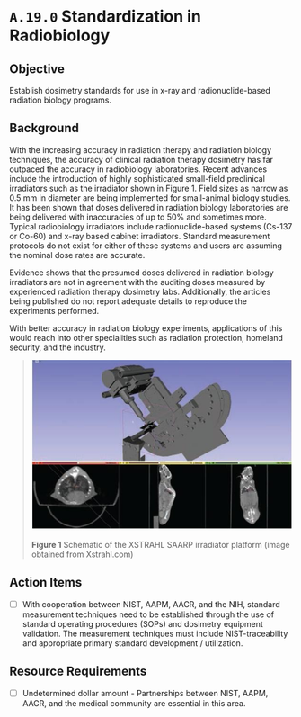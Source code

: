 # `A.19.0` Standardization in Radiobiology

## Objective

Establish dosimetry standards for use in x-ray and radionuclide-based radiation
biology programs.

## Background

With the increasing accuracy in radiation therapy and radiation biology
techniques, the accuracy of clinical radiation therapy dosimetry has far
outpaced the accuracy in radiobiology laboratories. Recent advances include the
introduction of highly sophisticated small-field preclinical irradiators such as
the irradiator shown in Figure 1. Field sizes as narrow as 0.5 mm in diameter
are being implemented for small-animal biology studies. It has been shown that
doses delivered in radiation biology laboratories are being delivered with
inaccuracies of up to 50% and sometimes more. Typical radiobiology irradiators
include radionuclide-based systems (Cs-137 or Co-60) and x-ray based cabinet
irradiators. Standard measurement protocols do not exist for either of these
systems and users are assuming the nominal dose rates are accurate.

Evidence shows that the presumed doses delivered in radiation biology
irradiators are not in agreement with the auditing doses measured by experienced
radiation therapy dosimetry labs. Additionally, the articles being published do
not report adequate details to reproduce the experiments performed.

With better accuracy in radiation biology experiments, applications of this
would reach into other specialities such as radiation protection, homeland
security, and the industry.

> ![assets/SAARPpic.jpg](assets/SAARPpic.jpg)
>
> **Figure 1** Schematic of the XSTRAHL SAARP irradiator platform (image obtained
from Xstrahl.com)

## Action Items

- [ ] With cooperation between NIST, AAPM, AACR, and the NIH, standard
measurement techniques need to be established through the use of
standard operating procedures (SOPs) and dosimetry equipment
validation. The measurement techniques must include NIST-traceability
and appropriate primary standard development / utilization.

## Resource Requirements

- [ ] Undetermined dollar amount - Partnerships between NIST, AAPM, AACR,
and the medical community are essential in this area.

